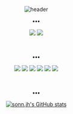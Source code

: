 <div align="center">

![header](https://capsule-render.vercel.app/api?type=transparent&color=C6F7E9&height=100&section=header&text=sonn.jh&fontSize=65&fontColor=424242&desc=%23%20Developer&descSize=16&descAlignY=15)

<p align="center"><b>•••</b></p>
<p align="center">
<a href="https://github.com/sonnjh"><img src="https://img.shields.io/badge/GitHub-Repository-C6F7E9?style=for-the-badge&logo=Github&logoColor=C6F7E9"/></a>
<a href="https://github.com/sonnjh"><img src="https://img.shields.io/badge/Notion-Portfolio-C6F7E9?style=for-the-badge&logo=notion&logoColor=C6F7E9"/></a>
</p>

<br>
<p align="center"><b>•••</b></p>
<p align="center">
<img src="https://img.shields.io/badge/Java-C6F7E9.svg?style=for-the-badge&logo=Java&logoColor=555555"/>
<img src="https://img.shields.io/badge/Spring-C6F7E9.svg?style=for-the-badge&logo=SpringBoot&logoColor=555555"/>
<img src="https://img.shields.io/badge/MySQL-C6F7E9.svg?style=for-the-badge&logo=MySQL&logoColor=555555"/>
<img src="https://img.shields.io/badge/JavaScript-555555.svg?style=for-the-badge&logo=JavaScript&logoColor=C6F7E9"/>
<img src="https://img.shields.io/badge/jQuery-555555.svg?style=for-the-badge&logo=jQuery&logoColor=C6F7E9"/>
<img src="https://img.shields.io/badge/Vue.js-555555.svg?style=for-the-badge&logo=Vue.js&logoColor=C6F7E9"/>
</p>

<br>
<p align="center"><b>•••</b></p>
  
[![sonn.jh's GitHub stats](https://github-readme-stats.vercel.app/api?username=sonnjh&show_icons=true&title_color=42C9A8&text_color=555555&icon_color=42C9A8&hide_border=true&count_private=true)](https://github.com/anuraghazra/github-readme-stats)
  
</div>
